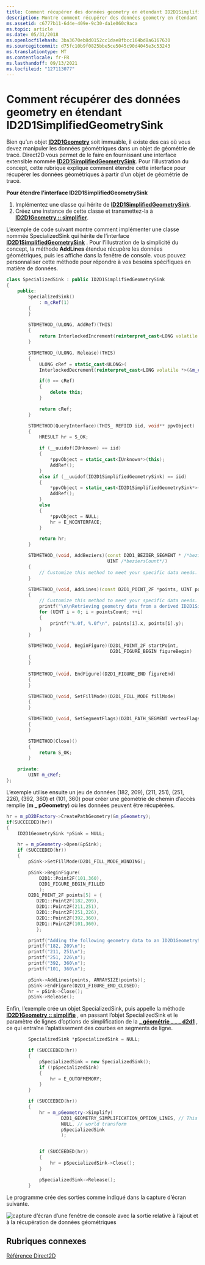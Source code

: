 ```yaml
---
title: Comment récupérer des données geometry en étendant ID2D1SimplifiedGeometrySink
description: Montre comment récupérer des données geometry en étendant l’interface ID2D1SimplifiedGeometrySink.
ms.assetid: c6777b11-6d4e-409e-9c30-da1e060c9aca
ms.topic: article
ms.date: 05/31/2018
ms.openlocfilehash: 3ba3670eb8d0152cc1dae8fbcc164bd8a6167630
ms.sourcegitcommit: d75fc10b9f0825bbe5ce5045c90d4045e3c53243
ms.translationtype: MT
ms.contentlocale: fr-FR
ms.lasthandoff: 09/13/2021
ms.locfileid: "127113077"
---
```

# <a name="how-to-retrieve-geometry-data-by-extending-id2d1simplifiedgeometrysink"></a>Comment récupérer des données geometry en étendant ID2D1SimplifiedGeometrySink

Bien qu’un objet [**ID2D1Geometry**](/windows/win32/api/d2d1/nn-d2d1-id2d1geometry) soit immuable, il existe des cas où vous devez manipuler les données géométriques dans un objet de géométrie de tracé. Direct2D vous permet de le faire en fournissant une interface extensible nommée [**ID2D1SimplifiedGeometrySink**](/windows/win32/api/d2d1/nn-d2d1-id2d1simplifiedgeometrysink). Pour l’illustration du concept, cette rubrique explique comment étendre cette interface pour récupérer les données géométriques à partir d’un objet de géométrie de tracé.

**Pour étendre l’interface ID2D1SimplifiedGeometrySink**

1.  Implémentez une classe qui hérite de [**ID2D1SimplifiedGeometrySink**](/windows/win32/api/d2d1/nn-d2d1-id2d1simplifiedgeometrysink).
2.  Créez une instance de cette classe et transmettez-la à [**ID2D1Geometry :: simplifier**](id2d1geometry-simplify.md).

L’exemple de code suivant montre comment implémenter une classe nommée SpecializedSink qui hérite de l’interface [**ID2D1SimplifiedGeometrySink**](/windows/win32/api/d2d1/nn-d2d1-id2d1simplifiedgeometrysink) . Pour l’illustration de la simplicité du concept, la méthode **AddLines** étendue récupère les données géométriques, puis les affiche dans la fenêtre de console. vous pouvez personnaliser cette méthode pour répondre à vos besoins spécifiques en matière de données.


```C++
class SpecializedSink : public ID2D1SimplifiedGeometrySink
{
    public:
        SpecializedSink()
            : m_cRef(1)
        {
        }

        STDMETHOD_(ULONG, AddRef)(THIS)
        {
            return InterlockedIncrement(reinterpret_cast<LONG volatile *>(&m_cRef));
        }

        STDMETHOD_(ULONG, Release)(THIS)
        {
            ULONG cRef = static_cast<ULONG>(
            InterlockedDecrement(reinterpret_cast<LONG volatile *>(&m_cRef)));

            if(0 == cRef)
            {
                delete this;
            }

            return cRef;
        }

        STDMETHOD(QueryInterface)(THIS_ REFIID iid, void** ppvObject)
        {
            HRESULT hr = S_OK;

            if (__uuidof(IUnknown) == iid)
            {
                *ppvObject = static_cast<IUnknown*>(this);
                AddRef();
            }
            else if (__uuidof(ID2D1SimplifiedGeometrySink) == iid)
            {
                *ppvObject = static_cast<ID2D1SimplifiedGeometrySink*>(this);
                AddRef();
            }
            else
            {
                *ppvObject = NULL;
                hr = E_NOINTERFACE;
            }

            return hr;
        }

        STDMETHOD_(void, AddBeziers)(const D2D1_BEZIER_SEGMENT * /*beziers*/,
                                     UINT /*beziersCount*/)
        {
            // Customize this method to meet your specific data needs.
        }

        STDMETHOD_(void, AddLines)(const D2D1_POINT_2F *points, UINT pointsCount)
        {
            // Customize this method to meet your specific data needs.
            printf("\n\nRetrieving geometry data from a derived ID2D1SimplifiedGeometrySink object:\n");
            for (UINT i = 0; i < pointsCount; ++i)
            {
                printf("%.0f, %.0f\n", points[i].x, points[i].y);
            }
        }

        STDMETHOD_(void, BeginFigure)(D2D1_POINT_2F startPoint,
                                      D2D1_FIGURE_BEGIN figureBegin)
        {
        }

        STDMETHOD_(void, EndFigure)(D2D1_FIGURE_END figureEnd)
        {
        }

        STDMETHOD_(void, SetFillMode)(D2D1_FILL_MODE fillMode)
        {
        }

        STDMETHOD_(void, SetSegmentFlags)(D2D1_PATH_SEGMENT vertexFlags)
        {
        }

        STDMETHOD(Close)()
        {
            return S_OK;
        }

    private:
        UINT m_cRef;
};
```



L’exemple utilise ensuite un jeu de données (182, 209), (211, 251), (251, 226), (392, 360) et (101, 360) pour créer une géométrie de chemin d’accès remplie (**m \_ pGeometry**) où les données peuvent être récupérées.


```C++
hr = m_pD2DFactory->CreatePathGeometry(&m_pGeometry);
if(SUCCEEDED(hr))
{
    ID2D1GeometrySink *pSink = NULL;

    hr = m_pGeometry->Open(&pSink);
    if (SUCCEEDED(hr))
    {
        pSink->SetFillMode(D2D1_FILL_MODE_WINDING);

        pSink->BeginFigure(
            D2D1::Point2F(101,360),
            D2D1_FIGURE_BEGIN_FILLED
            );
        D2D1_POINT_2F points[5] = {
           D2D1::Point2F(182,209),
           D2D1::Point2F(211,251),
           D2D1::Point2F(251,226),
           D2D1::Point2F(392,360),
           D2D1::Point2F(101,360),
           };

        printf("Adding the following geometry data to an ID2D1GeometrySink object:\n");
        printf("182, 209\n");
        printf("211, 251\n");
        printf("251, 226\n");
        printf("392, 360\n");
        printf("101, 360\n");

        pSink->AddLines(points, ARRAYSIZE(points));
        pSink->EndFigure(D2D1_FIGURE_END_CLOSED);
        hr = pSink->Close();
        pSink->Release();
```



Enfin, l’exemple crée un objet SpecializedSink, puis appelle la méthode [**ID2D1Geometry :: simplifie**](id2d1geometry-simplify.md) , en passant l’objet SpecializedSink et le paramètre de lignes d’options de simplification de la [**\_ géométrie \_ \_ \_ d2d1**](/windows/desktop/api/d2d1/ne-d2d1-d2d1_geometry_simplification_option) , ce qui entraîne l’aplatissement des courbes en segments de ligne.


```C++
        SpecializedSink *pSpecializedSink = NULL;

        if (SUCCEEDED(hr))
        {
            pSpecializedSink = new SpecializedSink();
            if (!pSpecializedSink)
            {
                hr = E_OUTOFMEMORY;
            }
        }

        if (SUCCEEDED(hr))
        {
            hr = m_pGeometry->Simplify(
                    D2D1_GEOMETRY_SIMPLIFICATION_OPTION_LINES, // This causes any curves to be flattened into line segments.
                    NULL, // world transform
                    pSpecializedSink
                    );


            if (SUCCEEDED(hr))
            {
                hr = pSpecializedSink->Close();
            }

            pSpecializedSink->Release();
        }
```



Le programme crée des sorties comme indiqué dans la capture d’écran suivante.

![capture d’écran d’une fenêtre de console avec la sortie relative à l’ajout et à la récupération de données géométriques](images/specializedgeometrysink.png)

## <a name="related-topics"></a>Rubriques connexes

<dl> <dt>

[Référence Direct2D](reference.md)
</dt> </dl>

 

 